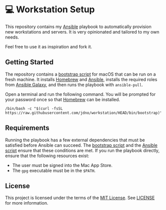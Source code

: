# 💻 Workstation Setup

This repository contains my [Ansible] playbook to automatically provision new
workstations and servers. It is very opinionated and tailored to my own needs.

Feel free to use it as inspiration and fork it.

## Getting Started

The repository contains a [bootstrap script](bin/bootstrap) for macOS that can
be run on a fresh machine. It installs [Homebrew] and [Ansible], installs the
required roles from [Ansible Galaxy](https://galaxy.ansible.com), and then runs
the playbook with `ansible-pull`.

Open a terminal and run the following command. You will be prompted for your
password once so that [Homebrew] can be installed.

```shell
/bin/bash -c "$(curl -fsSL https://raw.githubusercontent.com/jdno/workstation/HEAD/bin/bootstrap)"
```

## Requirements

Running the playbook has a few external dependencies that must be satisfied
before Ansible can succeed. The [bootstrap script](bin/bootstrap) and the
[Ansible script](bin/ansible-playbook) ensure that these conditions are met. If
you run the playbook directly, ensure that the following resources exist:

- The user must be signed into the Mac App Store.
- The `gpg` executable must be in the `$PATH`.

## License

This project is licensed under the terms of the [MIT License][mit]. See
[LICENSE](./LICENSE) for more information.

[ansible]: https://www.ansible.com/
[homebrew]: https://brew.sh/
[mit]: https://opensource.org/licenses/MIT
